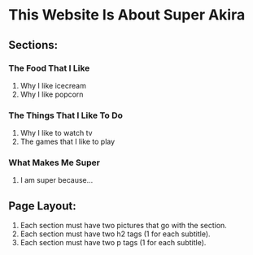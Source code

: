 # This Website Is About Super Akira

## Sections:

### The Food That I Like
1. Why I like icecream
2. Why I like popcorn

### The Things That I Like To Do
1. Why I like to watch tv
2. The games that I like to play

### What Makes Me Super
1. I am super because...

## Page Layout:
1. Each section must have two pictures that go with the section.
2. Each section must have two h2 tags (1 for each subtitle).
3. Each section must have two p tags (1 for each subtitle).
